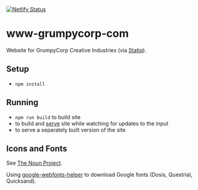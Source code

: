 [![Netlify Status](https://api.netlify.com/api/v1/badges/63595710-a86c-48c9-a3e2-5a2f4e4bdadc/deploy-status)](https://app.netlify.com/sites/grumpycorp/deploys)

# www-grumpycorp-com

Website for GrumpyCorp Creative Industries (via [Statiq](https://statiq.dev)).

## Setup

- `npm install`

## Running

- `npm run build` to build site
- <TBD> to build and [serve](http://localhost:5080) site while watching for updates to the input
- <TBD> to serve a separately built version of the site

## Icons and Fonts

See [The Noun Project](https://thenounproject.com/).

Using [google-webfonts-helper](https://gwfh.mranftl.com/fonts) to download Google fonts (Dosis, Questrial, Quicksand).
